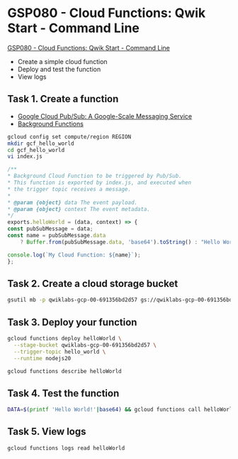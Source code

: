 # GSP080 - Cloud Functions: Qwik Start - Command Line

[GSP080 - Cloud Functions: Qwik Start - Command Line](https://www.cloudskillsboost.google/course_sessions/6826066/labs/376205)

* Create a simple cloud function
* Deploy and test the function
* View logs

## Task 1. Create a function

* [Google Cloud Pub/Sub: A Google-Scale Messaging Service](https://cloud.google.com/pubsub/architecture)
* [Background Functions](https://cloud.google.com/functions/docs/writing/write-event-driven-functions)

```sh
gcloud config set compute/region REGION
mkdir gcf_hello_world
cd gcf_hello_world
vi index.js
```

```js
/**
* Background Cloud Function to be triggered by Pub/Sub.
* This function is exported by index.js, and executed when
* the trigger topic receives a message.
*
* @param {object} data The event payload.
* @param {object} context The event metadata.
*/
exports.helloWorld = (data, context) => {
const pubSubMessage = data;
const name = pubSubMessage.data
    ? Buffer.from(pubSubMessage.data, 'base64').toString() : "Hello World";

console.log(`My Cloud Function: ${name}`);
};
```

## Task 2. Create a cloud storage bucket

```sh
gsutil mb -p qwiklabs-gcp-00-691356bd2d57 gs://qwiklabs-gcp-00-691356bd2d57
```

## Task 3. Deploy your function

```sh
gcloud functions deploy helloWorld \
  --stage-bucket qwiklabs-gcp-00-691356bd2d57 \
  --trigger-topic hello_world \
  --runtime nodejs20

gcloud functions describe helloWorld
```

## Task 4. Test the function

```sh
DATA=$(printf 'Hello World!'|base64) && gcloud functions call helloWorld --data '{"data":"'$DATA'"}'
```

## Task 5. View logs

```sh
gcloud functions logs read helloWorld
```
